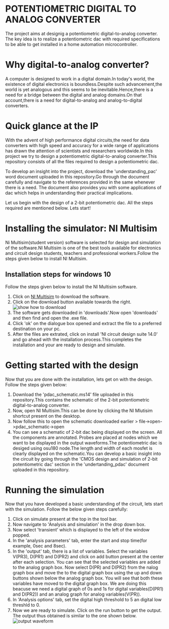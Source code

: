# POTENTIOMETRIC DIGITAL TO ANALOG CONVERTER
The project aims at designig a potentiometric digital-to-analog converter. The key idea is to realize a potentiometric dac with required specifications to be able to get installed in a home automation microcontroller.

# Why digital-to-analog converter?
A computer is designed to work in a digital domain.In today's world, the existence of digital electronics is boundless.Despite such advancement,the world is yet analogous and this seems to be inevitable.Hence,there is a need for a bridge between the digital and analog domains.On that account,there is a need for digital-to-analog and analog-to-digital converters. 

# Quick glance at the IP
With the advent of high performance digital circuits,the need for data converters with high speed and accuracy for a wide range of applications has drawn the attention of scientists and researchers worldwide.In this project we try to design a potentiometric digital-to-analog converter.This repository consists of all the files required to design a potentiometric dac.

To develop an insight into the project, download the 'understanding_pac' word document uploaded in this repository.Go through the document carefully and navigate to the references provided in the same whenever there is a need. The document also provides you with some applications of dac which helps in understanding their practical implications. 

Let us begin with the design of a 2-bit potentiometric dac. All the steps required are mentioned below. Lets start!

# Installing the simulator: NI Multisim
Ni Multisim(student version) software is selected for design and simulation of the software.NI Multisim is one of the best tools available for electronics and circuit design students, teachers and professional workers.Follow the steps given below to install NI Multisim.

## Installation steps for windows 10
Follow the steps given below to install the NI Multisim software.
1) Click on [NI Multisim](https://www.malavida.com/en/soft/ni-multisim/#gref) to download the software.
2) Click on the download button available towards the right.
![show how to download ](https://drive.google.com/file/d/1vCDmYeHeSqm5fbW4odGC4NWsZAcqWl-2/view?usp=sharing)
3) The software gets downloaded in 'downloads'.Now open 'downloads' and then find and open the .exe file.
4) Click 'ok' on the dialogue box opened and extract the file to a preferred destination on your pc. 
5) After the files are extrated, click on install 'NI circuit design suite 14.0' and go ahead with the installation process.This           completes the installation and your are ready to design and simulate.

# Getting started with the design
Now that you are done with the installation, lets get on with the design. Follow the steps given below:

1) Download the 'pdac_schematic.ms14' file uploaded in this repository.This contains the schematic of the 2-bit potentiometric              digital-to-analog converter.
2) Now, open NI Multisim.This can be done by clicking the NI Mlutisim shortcut present on the desktop.
3) Now follow this to open the schematic downloaded earlier > file->open->pdac_schematic->open
4) You can see a schematic of 2-bit dac being displayed on the screen. All the components are annotated. Probes are placed at nodes which we want to be displayed in the output waveforms.The potentiometric dac is desiged using osu180 node.The length and width of each mosfet is clearly displayed on the schematic.You can develop a basic insight into the circuit by going through the 'CMOS design and simulation of 2-bit potentiometric dac' section in the 'undertanding_pdac' document uploaded in this repository.

# Running the simulation
Now that you have developed a basic understanding of the circuit, lets start with the simulation. Follow the below given steps carefully:

1) Click on simulate present at the top in the tool bar. 
2) Now navigate to 'Analysis and simulation' in the drop down box.
3) Now select 'transient' which is displayed to the left of the window popped. 
4) In the 'analysis parameters' tab, enter the start and stop time(for example, 0sec and 8sec).
5) In the 'output' tab, there is a list of variables. Select the variables V(PR3), D(PR1) and D(PR2) and click on add button present at the center after each selection. You can see that the selected variables are added to the analog graph box. Now select D(PR) and D(PR2) from the nalog graph box and move the to the digital graph box using the up and down buttons shown below the analog graph box. You will see that both these variables have moved to the digital graph box. We are doing this beacuse we need a digital graph of 0s and 1s for digital variables(D(PR1) and D(PR2)) and an analog graph for analog variables(V(PR)).
6) In 'Analysis options' tab, set the digital high threshold to 5 an digital low threshld to 0.
7) Now we are ready to simulate. Click on the run button to get the output. The output thus obtained is similar to the one shown below.
![output waveform ](https://drive.google.com/file/d/1FCPMy0GQypyIWZ8gAfP-FQ_-sSjmiffO/view?usp=sharing)
